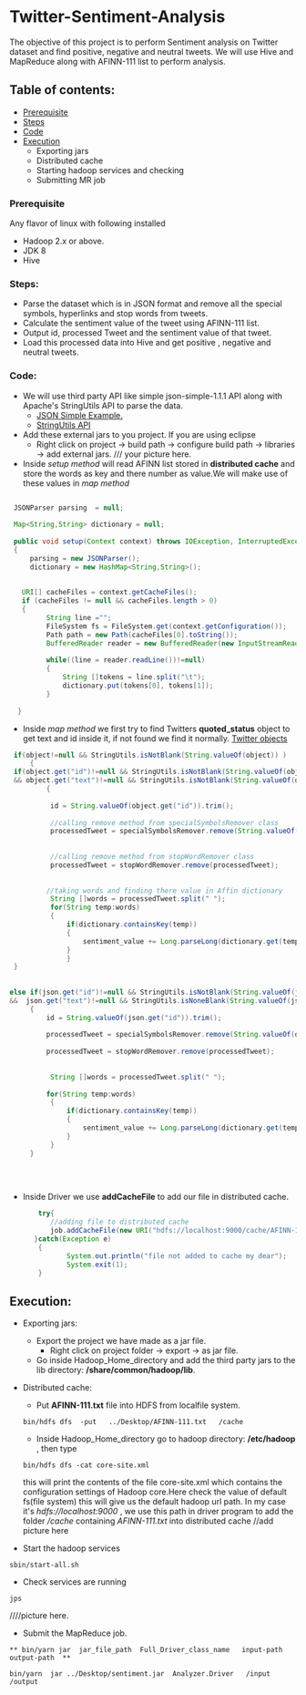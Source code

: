 # Twitter-Sentiment-Analysis
The objective of this project is to perform Sentiment analysis on Twitter dataset and find positive, negative and neutral tweets. We will use Hive and MapReduce along with AFINN-111 list to perform analysis.

## Table of contents:
 - [Prerequisite](#prerequisite)
 - [Steps](#steps)
 - [Code](#code)
 - [Execution](#execution)
   - Exporting jars
   - Distributed cache
   - Starting hadoop services and checking
   - Submitting MR job




### Prerequisite
Any flavor of linux with following installed
  - Hadoop 2.x or above.
  - JDK 8
  - Hive
  
### Steps:
  - Parse the  dataset which is in JSON format and remove all the special symbols, hyperlinks and stop words from tweets. 
  - Calculate the sentiment value of the tweet using AFINN-111 list.
  - Output id, processed Tweet and the sentiment value of that tweet.
  - Load this processed data into Hive and get positive , negative and neutral tweets.
  
  
### Code:
   - We will use third party API like simple json-simple-1.1.1 API along with Apache's StringUtils API to parse the data. 
      - [JSON Simple Example.](https://www.geeksforgeeks.org/parse-json-java/)
      - [StringUtils API](https://commons.apache.org/proper/commons-lang/apidocs/org/apache/commons/lang3/StringUtils.html#isNotBlank-java.lang.CharSequence-)
   - Add these external jars to you project. If you are using eclipse 
     - Right click on project -> build path -> configure build path -> libraries -> add external jars. 
   /// your picture here.
   - Inside *setup method* will read AFINN list stored in **distributed cache** and store the words as key and there number as value.We will make use of these values in *map method*
  
   ```java
   
	JSONParser parsing  = null;
	
	Map<String,String> dictionary = null;
	
	public void setup(Context context) throws IOException, InterruptedException
	{
		parsing = new JSONParser();
		dictionary = new HashMap<String,String>();
		
		
	  URI[] cacheFiles = context.getCacheFiles();
	  if (cacheFiles != null && cacheFiles.length > 0)
	  {  
	    	String line ="";
	        FileSystem fs = FileSystem.get(context.getConfiguration());
	        Path path = new Path(cacheFiles[0].toString());
	        BufferedReader reader = new BufferedReader(new InputStreamReader(fs.open(path)));
	    
	        while((line = reader.readLine())!=null)
	        {
	        	String []tokens = line.split("\t");
	        	dictionary.put(tokens[0], tokens[1]);
	        }
	
 	 }
   ```
  
  
   
  - Inside *map method* we first try to find  Twitters **quoted_status** object to get text and id inside  it, if not found we find it normally. [Twitter objects](https://twittercommunity.com/t/api-payloads-to-include-original-quoted-tweet-objects/38184)
   
   ```java
    if(object!=null && StringUtils.isNotBlank(String.valueOf(object)) )
		{
	if(object.get("id")!=null && StringUtils.isNotBlank(String.valueOf(object.get("id")))    
	&& object.get("text")!=null && StringUtils.isNotBlank(String.valueOf(object.get("text"))))
			{
				
			 id = String.valueOf(object.get("id")).trim();
			
			 //calling remove method from specialSymbolsRemover class
			 processedTweet = specialSymbolsRemover.remove(String.valueOf(object.get("text")));
			 
			 
			 //calling remove method from stopWordRemover class
			 processedTweet = stopWordRemover.remove(processedTweet);
			
			 
			//taking words and finding there value in Affin dictionary
			 String []words = processedTweet.split(" ");
			 for(String temp:words)
			 {
				 if(dictionary.containsKey(temp))
				 {
					 sentiment_value += Long.parseLong(dictionary.get(temp));
				 }
		         }
	}
				
	   
else if(json.get("id")!=null && StringUtils.isNotBlank(String.valueOf(json.get("id")))
&&  json.get("text")!=null && StringUtils.isNoneBlank(String.valueOf(json.get("Text")))  )
		{
			id = String.valueOf(json.get("id")).trim();
			
			processedTweet = specialSymbolsRemover.remove(String.valueOf(object.get("text")));
			
			processedTweet = stopWordRemover.remove(processedTweet);
			
			
			 String []words = processedTweet.split(" ");
          			
			for(String temp:words)
			 {
				 if(dictionary.containsKey(temp))
				 {
					 sentiment_value += Long.parseLong(dictionary.get(temp));
				 }
			 }				
		}
			
   
   ```
   </br>
  
  - Inside Driver we use **addCacheFile** to add our file in distributed cache.
  ```java
  	     try{
			//adding file to distributed cache	
			job.addCacheFile(new URI("hdfs://localhost:9000/cache/AFINN-111.txt"));
		}catch(Exception e)
		 {
				System.out.println("file not added to cache my dear");
				System.exit(1);
		 }
  ```
      
## Execution:
- Exporting jars:
  - Export the project we have made as a jar file. 
    - Right click on project folder -> export -> as jar file.
  - Go inside Hadoop_Home_directory and add the third party jars to the lib directory: **/share/common/hadoop/lib**.
- Distributed cache:   
  - Put  **AFINN-111.txt** file into HDFS from localfile system. 
   ``` putting the file present in Desktop to cache folder present in HDFS
   bin/hdfs dfs  -put   ../Desktop/AFINN-111.txt   /cache
   ```
   - Inside Hadoop_Home_directory go to hadoop directory: **/etc/hadoop** , then type 
   ```
   bin/hdfs dfs -cat core-site.xml
   ```
   this will print the contents of the file core-site.xml which contains the configuration settings of Hadoop core.Here check the value of default fs(file system) this will give us the default hadoop url path.  In my case it's *hdfs://localhost:9000* , we use this path in driver program to add the folder */cache* containing  *AFINN-111.txt* into distributed cache 
   //add picture here
   
   
- Start the hadoop services
 ```
 sbin/start-all.sh
```
- Check services are running 
```
jps
```

////picture here.

- Submit the MapReduce job.
```
** bin/yarn jar  jar_file_path  Full_Driver_class_name   input-path  output-path  ** 

bin/yarn  jar ../Desktop/sentiment.jar  Analyzer.Driver   /input  /output 
 ```


